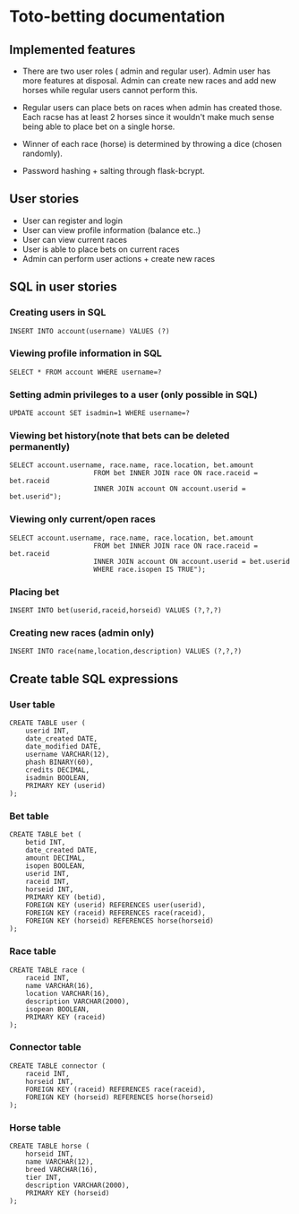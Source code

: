 # Toto-betting documentation


## Implemented features

* There are two user roles ( admin and regular user). Admin user has 
more features at disposal. Admin can create new races and add new horses 
while regular users cannot perform this.

* Regular users can place bets on races when admin has created those. 
Each racse has at least 2 horses since it wouldn't make much sense 
being able to place bet on a single horse. 

* Winner of each race (horse) is determined by throwing a dice (chosen randomly).

* Password hashing + salting through flask-bcrypt.



## User stories

* User can register and login
* User can view profile information (balance etc..)
* User can view current races
* User is able to place bets on current races
* Admin can perform user actions + create new races

## SQL in user stories

### Creating users in SQL

```
INSERT INTO account(username) VALUES (?)
```
### Viewing profile information in SQL
```
SELECT * FROM account WHERE username=?
```
### Setting admin privileges to a user (only possible in SQL)
```
UPDATE account SET isadmin=1 WHERE username=?
```
### Viewing bet history(note that bets can be deleted permanently)
```
SELECT account.username, race.name, race.location, bet.amount
                     FROM bet INNER JOIN race ON race.raceid = bet.raceid
                     INNER JOIN account ON account.userid = bet.userid");
```
### Viewing only current/open races
```
SELECT account.username, race.name, race.location, bet.amount
                     FROM bet INNER JOIN race ON race.raceid = bet.raceid
                     INNER JOIN account ON account.userid = bet.userid
                     WHERE race.isopen IS TRUE");
```
### Placing bet
```
INSERT INTO bet(userid,raceid,horseid) VALUES (?,?,?)
```

### Creating new races (admin only)

```
INSERT INTO race(name,location,description) VALUES (?,?,?)
```

## Create table SQL expressions
### User table
```
CREATE TABLE user (
    userid INT,
    date_created DATE,
    date_modified DATE,
    username VARCHAR(12),
    phash BINARY(60),
    credits DECIMAL,
    isadmin BOOLEAN,
    PRIMARY KEY (userid)
);
```

### Bet table
```
CREATE TABLE bet (
    betid INT,
    date_created DATE,
    amount DECIMAL,
    isopen BOOLEAN,
    userid INT,
    raceid INT,
    horseid INT,
    PRIMARY KEY (betid),
    FOREIGN KEY (userid) REFERENCES user(userid),
    FOREIGN KEY (raceid) REFERENCES race(raceid),
    FOREIGN KEY (horseid) REFERENCES horse(horseid)
);
```
### Race table
```
CREATE TABLE race (
    raceid INT,
    name VARCHAR(16),
    location VARCHAR(16),
    description VARCHAR(2000),
    isopean BOOLEAN,
    PRIMARY KEY (raceid)
);
```

### Connector table
```
CREATE TABLE connector (
    raceid INT,
    horseid INT,
    FOREIGN KEY (raceid) REFERENCES race(raceid),
    FOREIGN KEY (horseid) REFERENCES horse(horseid)
);
```
### Horse table
```
CREATE TABLE horse (
    horseid INT,
    name VARCHAR(12),
    breed VARCHAR(16),
    tier INT,
    description VARCHAR(2000),
    PRIMARY KEY (horseid)
);
```